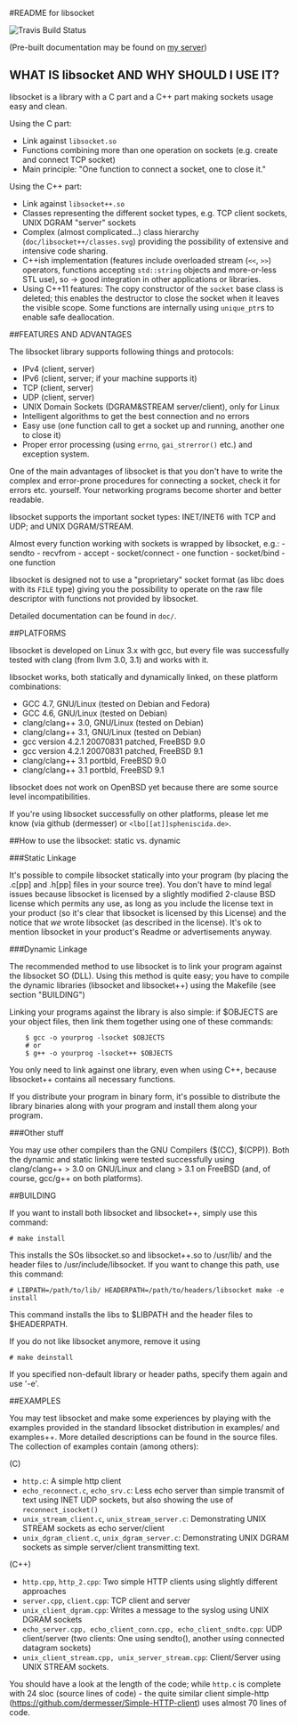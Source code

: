 #README for libsocket

![Travis Build Status](https://api.travis-ci.org/dermesser/libsocket.png )

(Pre-built documentation may be found on [my
 server](http://lbo.spheniscida.de/doc/libsocket/doxygen/index.html))

## WHAT IS libsocket AND WHY SHOULD I USE IT?

libsocket is a library with a C part and a C++ part making sockets usage easy and clean.

Using the C part:

- Link against `libsocket.so`
- Functions combining more than one operation on sockets (e.g. create and connect TCP socket)
- Main principle: "One function to connect a socket, one to close it."

Using the C++ part:

- Link against `libsocket++.so`
- Classes representing the different socket types, e.g. TCP client sockets, UNIX DGRAM "server"
sockets
- Complex (almost complicated...) class hierarchy (`doc/libsocket++/classes.svg`) providing the
possibility of extensive and intensive code sharing.
- C++ish implementation (features include overloaded stream (`<<`, `>>`) operators, functions
accepting `std::string` objects and more-or-less STL use), so -> good integration in other
applications or libraries.
- Using C++11 features: The copy constructor of the `socket` base class is deleted; this enables the
destructor to close the socket when it leaves the visible scope. Some functions are internally using
`unique_ptr`s to enable safe deallocation.


##FEATURES AND ADVANTAGES

The libsocket library supports following things and protocols:

* IPv4 (client, server)
* IPv6 (client, server; if your machine supports it)
* TCP (client, server)
* UDP (client, server)
* UNIX Domain Sockets (DGRAM&STREAM server/client), only for Linux
* Intelligent algorithms to get the best connection and no errors
* Easy use (one function call to get a socket up and running, another one to close it)
* Proper error processing (using `errno`, `gai_strerror()` etc.) and exception system.

One of the main advantages of libsocket is that you don't have to write the complex and error-prone
procedures for connecting a socket, check it for errors etc. yourself. Your networking programs
become shorter and better readable.

libsocket supports the important socket types: INET/INET6 with TCP and UDP; and UNIX DGRAM/STREAM.

Almost every function working with sockets is wrapped by libsocket, e.g.:
        - sendto
        - recvfrom
        - accept
        - socket/connect - one function
        - socket/bind    - one function

libsocket is designed not to use a "proprietary" socket format (as libc does with its `FILE` type)
giving you the possibility to operate on the raw file descriptor with functions not provided by
libsocket.

Detailed documentation can be found in `doc/`.

##PLATFORMS

libsocket is developed on Linux 3.x with gcc, but every file was successfully tested with clang
(from llvm 3.0, 3.1) and works with it.

libsocket works, both statically and dynamically linked, on these platform combinations:

- GCC 4.7, GNU/Linux (tested on Debian and Fedora)
- GCC 4.6, GNU/Linux (tested on Debian)
- clang/clang++ 3.0, GNU/Linux (tested on Debian)
- clang/clang++ 3.1, GNU/Linux (tested on Debian)
- gcc version 4.2.1 20070831 patched, FreeBSD 9.0
- gcc version 4.2.1 20070831 patched, FreeBSD 9.1
- clang/clang++ 3.1 portbld, FreeBSD 9.0
- clang/clang++ 3.1 portbld, FreeBSD 9.1

libsocket does not work on OpenBSD yet because there are some source level incompatibilities.

If you're using libsocket successfully on other platforms, please let me know (via github
        (dermesser) or `<lbo[[at]]spheniscida.de>`.

##How to use the libsocket: static vs. dynamic

###Static Linkage

It's possible to compile libsocket statically into your program (by placing the .c[pp] and .h[pp]
files in your source tree). You don't have to mind legal issues because libsocket is licensed by
a slightly modified 2-clause BSD license which permits any use, as long as you include the license
text in your product (so it's clear that libsocket is licensed by this License) and the notice that
*we* wrote libsocket (as described in the license). It's ok to mention libsocket in your product's
Readme or advertisements anyway.

###Dynamic Linkage

The recommended method to use libsocket is to link your program against the libsocket SO (DLL). Using this
method is quite easy; you have to compile the dynamic libraries (libsocket and libsocket++) using
the Makefile (see section "BUILDING")

Linking your programs against the library is also simple: if $OBJECTS are your object files, then link
them together using one of these commands:

        $ gcc -o yourprog -lsocket $OBJECTS
        # or
        $ g++ -o yourprog -lsocket++ $OBJECTS

You only need to link against one library, even when using C++, because libsocket++ contains all
necessary functions.

If you distribute your program in binary form, it's possible to distribute the library binaries along with
your program and install them along your program.

###Other stuff

You may use other compilers than the GNU Compilers ($(CC), $(CPP)). Both the dynamic and static linking
were tested successfully using clang/clang++ > 3.0 on GNU/Linux and clang > 3.1 on FreeBSD (and,
of course, gcc/g++ on both platforms).

##BUILDING

If you want to install both libsocket and libsocket++, simply use this command:

    # make install

This installs the SOs libsocket.so and libsocket++.so to /usr/lib/ and the header files to
/usr/include/libsocket. If you want to change this path, use this command:

    # LIBPATH=/path/to/lib/ HEADERPATH=/path/to/headers/libsocket make -e install

This command installs the libs to $LIBPATH and the header files to $HEADERPATH.

If you do not like libsocket anymore, remove it using

    # make deinstall

If you specified non-default library or header paths, specify them again and use '-e'.

##EXAMPLES

You may test libsocket and make some experiences by playing with the examples provided in the
standard libsocket distribution in examples/ and examples++. More detailed descriptions can be found
in the source files. The collection of examples contain (among others):

(C)

* `http.c`: A simple http client
* `echo_reconnect.c`, `echo_srv.c`: Less echo server than simple transmit of text using INET UDP
sockets, but also showing the use of `reconnect_isocket()`
* `unix_stream_client.c`, `unix_stream_server.c`: Demonstrating UNIX STREAM sockets as echo
server/client
* `unix_dgram_client.c`, `unix_dgram_server.c`: Demonstrating UNIX DGRAM sockets as simple
server/client transmitting text.

(C++)

* `http.cpp`, `http_2.cpp`: Two simple HTTP clients using slightly different approaches
* `server.cpp`, `client.cpp`: TCP client and server
* `unix_client_dgram.cpp`: Writes a message to the syslog using UNIX DGRAM sockets
* `echo_server.cpp, echo_client_conn.cpp, echo_client_sndto.cpp`: UDP client/server (two clients:
        One using sendto(), another using connected datagram sockets)
* `unix_client_stream.cpp, unix_server_stream.cpp`: Client/Server using UNIX STREAM sockets.

You should have a look at the length of the code; while `http.c` is complete with 24 sloc (source
        lines of code) - the quite similar client simple-http
(https://github.com/dermesser/Simple-HTTP-client) uses almost 70 lines of code.

